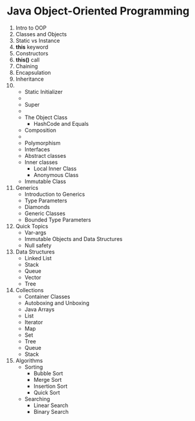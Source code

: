 # Java Object-Oriented Programming

1. Intro to OOP
2. Classes and Objects
3. Static vs Instance
4. **this** keyword
5. Constructors
6. **this()** call
7. Chaining
8. Encapsulation
9. Inheritance
10. 
     * Static Initializer
     * 
     * Super
     * 
     * The Object Class
         * HashCode and Equals
     * Composition
     * 
     * Polymorphism
     * Interfaces
     * Abstract classes
     * Inner classes
         * Local Inner Class
         * Anonymous Class
     * Immutable Class
11. Generics
     * Introduction to Generics
     * Type Parameters
     * Diamonds
     * Generic Classes
     * Bounded Type Parameters
12. Quick Topics
     * Var-args
     * Immutable Objects and Data Structures
     * Null safety
13. Data Structures
     * Linked List
     * Stack
     * Queue
     * Vector
     * Tree
14. Collections
     * Container Classes
     * Autoboxing and Unboxing
     * Java Arrays
     * List
     * Iterator
     * Map
     * Set
     * Tree
     * Queue
     * Stack
15. Algorithms
     * Sorting
         * Bubble Sort
         * Merge Sort
         * Insertion Sort
         * Quick Sort
     * Searching
         * Linear Search
         * Binary Search 
